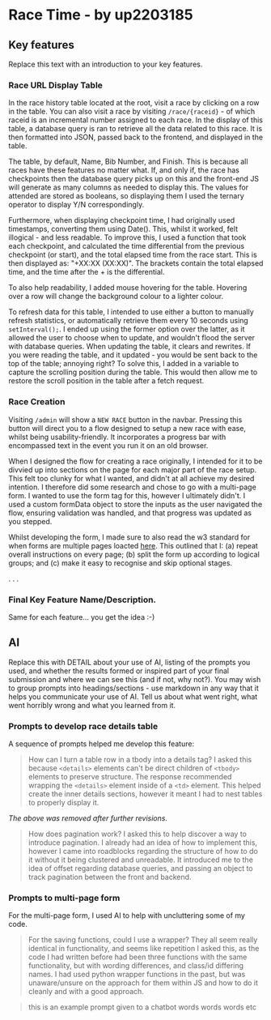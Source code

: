 # Race Time - by up2203185
## Key features
Replace this text with an introduction to your key features.


### Race URL Display Table
In the race history table located at the root, visit a race by clicking on a row in the table.
You can also visit a race by visiting `/race/{raceid}` - of which raceid is an incremental number assigned to each race.
In the display of this table, a database query is ran to retrieve all the data related to this race. It is then formatted into JSON, passed back to the frontend, and displayed in the table.

The table, by default, Name, Bib Number, and Finish. This is because all races have these features no matter what.
If, and only if, the race has checkpoints then the database query picks up on this and the front-end JS will generate as many columns as needed to display this. The values for attended are stored as booleans, so displaying them I used the ternary operator to display Y/N correspondingly.

Furthermore, when displaying checkpoint time, I had originally used timestamps, converting them using Date(). This, whilst it worked, felt illogical - and less readable.
To improve this, I used a function that took each checkpoint, and calculated the time differential from the previous checkpoint (or start), and the total elapsed time from the race start. This is then displayed as: "+XX:XX (XX:XX)". The brackets contain the total elapsed time, and the time after the + is the differential.

To also help readability, I added mouse hovering for the table. Hovering over a row will change the background colour to a lighter colour.

To refresh data for this table, I intended to use either a button to manually refresh statistics, or automatically retrieve them every 10 seconds using `setInterval();`. I ended up using the former option over the latter, as it allowed the user to choose when to update, and wouldn't flood the server with database queries. When updating the table, it clears and rewrites. If you were reading the table, and it updated - you would be sent back to the top of the table; annoying right? To solve this, I added in a variable to capture the scrolling position during the table. This would then allow me to restore the scroll position in the table after a fetch request.

### Race Creation
Visiting `/admin` will show a `NEW RACE` button in the navbar. Pressing this button will direct you to a flow designed to setup a new race with ease, whilst being usability-friendly. It incorporates a progress bar with encompassed text in the event you run it on an old browser.

When I designed the flow for creating a race originally, I intended for it to be divvied up into sections on the page for each major part of the race setup. This felt too clunky for what I wanted, and didn't at all achieve my desired intention. I therefore did some research and chose to go with a multi-page form. I wanted to use the form tag for this, however I ultimately didn't. I used a custom formData object to store the inputs as the user navigated the flow, ensuring validation was handled, and that progress was updated as you stepped. 

Whilst developing the form, I made sure to also read the w3 standard for when forms are multiple pages loacted [here](https://www.w3.org/WAI/tutorials/forms/multi-page/). This outlined that I: (a) repeat overall instructions on every page; (b) split the form up according to logical groups; and (c) make it easy to recognise and skip optional stages.

.
.
.
### Final Key Feature Name/Description.
Same for each feature… you get the idea :-)


## AI
Replace this with DETAIL about your use of AI, listing of the prompts you used, and whether the results formed or inspired part of your final submission and where we can see this (and if not, why not?). You may wish to group prompts into headings/sections - use markdown in any way that it helps you communicate your use of AI.  Tell us about what went right,  what went horribly wrong and what you learned from it.

### Prompts to develop race details table
A sequence of prompts helped me develop this feature:

>  How can I turn a table row in a tbody into a details tag?
I asked this because `<details>` elements can't be direct children of `<tbody>` elements to preserve structure. The response recommended wrapping the `<details>` element inside of a `<td>` element. This helped create the inner details sections, however it meant I had to nest tables to properly display it.

*The above was removed after further revisions.*

> How does pagination work?
I asked this to help discover a way to introduce pagination. I already had an idea of how to implement this, however I came into roadblocks regarding the structure of how to do it without it being clustered and unreadable. It introduced me to the idea of offset regarding database queries, and passing an object to track pagination between the front and backend.

### Prompts to multi-page form
For the multi-page form, I used AI to help with uncluttering some of my code.

> For the saving functions, could I use a wrapper? They all seem really identical in functionality, and seems like repetition
I asked this, as the code I had written before had been three functions with the same functionality, but with wording differences, and class/id differing names. I had used python wrapper functions in the past, but was unaware/unsure on the approach for them within JS and how to do it cleanly and with a good approach.

>  this is an example prompt given to a chatbot
words words words etc
